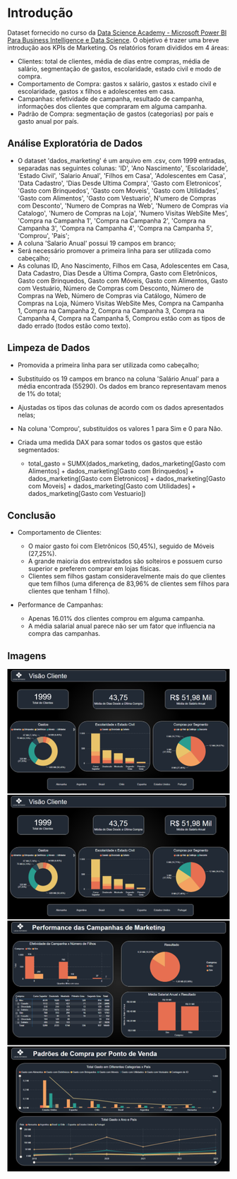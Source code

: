 # Introdução

Dataset fornecido no curso da [Data Science Academy - Microsoft Power BI Para Business Intelligence e Data Science](https://www.datascienceacademy.com.br/cursosgratuitos).
O objetivo é trazer uma breve introdução aos KPIs de Marketing. Os relatórios foram divididos em 4 áreas:
- Clientes: total de clientes, média de dias entre compras, média de salário, segmentação de gastos, escolaridade, estado civil e modo de compra.
- Comportamento de Compra: gastos x salário, gastos x estado civil e escolaridade, gastos x filhos e adolescentes em casa.
- Campanhas: efetividade de campanha, resultado de campanha, informações dos clientes que compraram em alguma campanha.
- Padrão de Compra: segmentação de gastos (categorias) por país e gasto anual por país.

## Análise Exploratória de Dados

- O dataset 'dados_marketing' é um arquivo em .csv, com 1999 entradas, separadas nas seguintes colunas: 'ID', 'Ano Nascimento',	'Escolaridade',	'Estado Civil',	'Salario Anual', 'Filhos em Casa',	'Adolescentes em Casa',	'Data Cadastro',	'Dias Desde Ultima Compra',	'Gasto com Eletronicos',	'Gasto com Brinquedos',	'Gasto com Moveis',	'Gasto com Utilidades',	'Gasto com Alimentos',	'Gasto com Vestuario',	N'umero de Compras com Desconto',	'Numero de Compras na Web',	'Numero de Compras via Catalogo',	'Numero de Compras na Loja',	'Numero Visitas WebSite Mes',	'Compra na Campanha 1',	'Compra na Campanha 2',	'Compra na Campanha 3',	'Compra na Campanha 4',	'Compra na Campanha 5',	'Comprou',	'Pais';
- A coluna 'Salario Anual' possui 19 campos em branco;
- Será necessário promover a primeira linha para ser utilizada como cabeçalho;
- As colunas ID, Ano Nascimento, Filhos em Casa, Adolescentes em Casa, Data Cadastro, Dias Desde a Última Compra, Gasto com Eletrônicos, Gasto com Brinquedos, Gasto com Móveis, Gasto com Alimentos, Gasto com Vestuário, Número de Compras com Desconto, Número de Compras na Web, Número de Compras via Catálogo, Número de Compras na Loja, Número Visitas WebSite Mes, Compra na Campanha 1, Compra na Campanha 2, Compra na Campanha 3, Compra na Campanha 4, Compra na Campanha 5, Comprou estão com as tipos de dado errado (todos estão como texto).

## Limpeza de Dados

- Promovida a primeira linha para ser utilizada como cabeçalho;
- Substituído os 19 campos em branco na coluna 'Salário Anual' para a média encontrada (55290). Os dados em branco representavam menos de 1% do total;
- Ajustadas os tipos das colunas de acordo com os dados apresentados nelas;
- Na coluna 'Comprou', substituídos os valores 1 para Sim e 0 para Não.
- Criada uma medida DAX para somar todos os gastos que estão segmentados:

  - total_gasto = SUMX(dados_marketing, dados_marketing[Gasto com Alimentos] + dados_marketing[Gasto com Brinquedos] + dados_marketing[Gasto com Eletronicos] + dados_marketing[Gasto com Moveis] + dados_marketing[Gasto com Utilidades] + dados_marketing[Gasto com Vestuario])

## Conclusão

- Comportamento de Clientes:
  - O maior gasto foi com Eletrônicos (50,45%), seguido de Móveis (27,25%).
  - A grande maioria dos entrevistados são solteiros e possuem curso superior e preferem comprar em lojas físicas.
  - Clientes sem filhos gastam consideravelmente mais do que clientes que tem filhos (uma diferença de 83,96% de clientes sem filhos para clientes que tenham 1 filho).

- Performance de Campanhas:
  - Apenas 16.01% dos clientes comprou em alguma campanha. 
  - A média salarial anual parece não ser um fator que influencia na compra das campanhas.

## Imagens

![Cliente](https://github.com/lucaskotowski/data-science-portfolio/blob/main/power-bi/marketing-analysis/img/cliente.png)
![Comportamento do Cliente](https://github.com/lucaskotowski/data-science-portfolio/blob/main/power-bi/marketing-analysis/img/cliente.png)
![Campanha](https://github.com/lucaskotowski/data-science-portfolio/blob/main/power-bi/marketing-analysis/img/campanha.png)
![PDV](https://github.com/lucaskotowski/data-science-portfolio/blob/main/power-bi/marketing-analysis/img/pvd.png)
